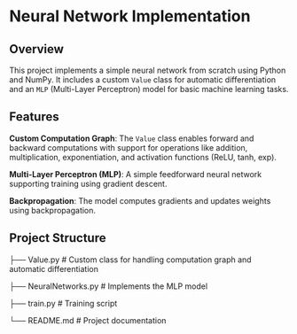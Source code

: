 # Neural Network Implementation

## Overview
This project implements a simple neural network from scratch using Python and NumPy. It includes a custom `Value` class for automatic differentiation and an `MLP` (Multi-Layer Perceptron) model for basic machine learning tasks.

## Features
 **Custom Computation Graph**: The `Value` class enables forward and backward computations with support for operations like addition, multiplication, exponentiation, and activation functions (ReLU, tanh, exp).  

 **Multi-Layer Perceptron (MLP)**: A simple feedforward neural network supporting training using gradient descent.  

 **Backpropagation**: The model computes gradients and updates weights using backpropagation.  

## Project Structure
├──  Value.py          # Custom class for handling computation graph and automatic differentiation

├──  NeuralNetworks.py # Implements the MLP model

├──  train.py          # Training script

└──  README.md         # Project documentation

